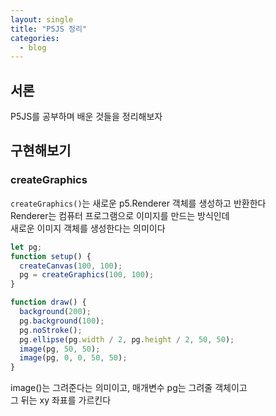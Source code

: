 ```yaml
---
layout: single
title: "P5JS 정리"
categories:
  - blog
---
```


## 서론 

P5JS를 공부하며 배운 것들을 정리해보자<br>


## 구현해보기

### createGraphics
`createGraphics()`는 새로운 p5.Renderer 객체를 생성하고 반환한다<br>
Renderer는 컴퓨터 프로그램으로 이미지를 만드는 방식인데<br>
새로운 이미지 객체를 생성한다는 의미이다<br>

```js
let pg;
function setup() {
  createCanvas(100, 100);
  pg = createGraphics(100, 100);
}

function draw() {
  background(200);
  pg.background(100);
  pg.noStroke();
  pg.ellipse(pg.width / 2, pg.height / 2, 50, 50);
  image(pg, 50, 50);
  image(pg, 0, 0, 50, 50);
}
```

image()는 그려준다는 의미이고, 매개변수 pg는 그려줄 객체이고<br>
그 뒤는 xy 좌표를 가르킨다<br>

### 
